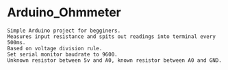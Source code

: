 # Arduino_Ohmmeter

    Simple Arduino project for begginers.
    Measures input resistance and spits out readings into terminal every 500ms.
    Based on voltage division rule.
    Set serial monitor baudrate to 9600.
    Unknown resistor between 5v and A0, known resistor between A0 and GND.